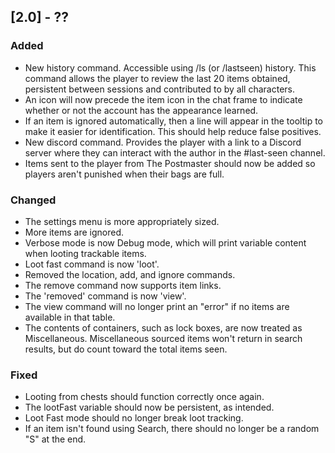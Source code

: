 ## [2.0] - ??
### Added
- New history command. Accessible using /ls (or /lastseen) history. This command allows the player to review the last 20 items obtained, persistent between sessions and contributed to by all characters.
- An icon will now precede the item icon in the chat frame to indicate whether or not the account has the appearance learned.
- If an item is ignored automatically, then a line will appear in the tooltip to make it easier for identification. This should help reduce false positives.
- New discord command. Provides the player with a link to a Discord server where they can interact with the author in the #last-seen channel.
- Items sent to the player from The Postmaster should now be added so players aren't punished when their bags are full.

### Changed
- The settings menu is more appropriately sized.
- More items are ignored.
- Verbose mode is now Debug mode, which will print variable content when looting trackable items.
- Loot fast command is now 'loot'.
- Removed the location, add, and ignore commands.
- The remove command now supports item links.
- The 'removed' command is now 'view'.
- The view command will no longer print an "error" if no items are available in that table.
- The contents of containers, such as lock boxes, are now treated as Miscellaneous. Miscellaneous sourced items won't return in search results, but do count toward the total items seen.

### Fixed
- Looting from chests should function correctly once again.
- The lootFast variable should now be persistent, as intended.
- Loot Fast mode should no longer break loot tracking.
- If an item isn't found using Search, there should no longer be a random "S" at the end.